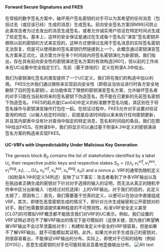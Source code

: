 #### Forward Secure Signatures and FKES
在常规的数字签名方案中，破坏用户签名密钥的对手可以为其希望的任何消息（包括过去（或应该已经）生成的消息）生成签名。前向安全签名方案[BM99]可防止此类攻击者为过去发出的消息生成签名，或者允许诚实用户验证在特定时间点生成了给定签名。基本上，这样的安全保证是通过在生成每个签名后“演变”签名密钥并擦除以前的密钥的方式来实现的，这种方式使得过去用于签名消息的实际签名密钥无法恢复，但是可以使用新的签名密钥仍然链接到上一个。此概念通过密钥演变签名方案来正式化，该方案允许在多个时间段内将签名密钥演化为新密钥。我们指出，存在具有前向安全性的密钥演进签名方案的有效构造[IR01]，但以前的工作尚未在UC设​​置中完全指定它们。先前（基于游戏的）定义在附录A.3中给出。

我们为密钥演化签名的类型提供了一个UC定义，我们将在我们的构造中加以利用。 FKES允许我们通过擦除来实现前向安全性（即假设当协议进行时各方安全地删除了旧的签名密钥）。此功能体现了理想的密钥演变签名方案，允许破坏签名者的对手只能在当前和将来的签名密钥下伪造签名，而不能在已更新的先前签名密钥下伪造签名。 FKES的起点是[Can04]中定义的标准数字签名功能，其区别在于将签名操作与密钥演变操作打包在一起。在验证过程中，FKES允许对手设置对验证查询的响应（以输入给定时间段），前提是自该时间段以来未执行任何密钥更新，并且其内部表中没有针对查询中指定的特定消息，签名和时间段的条目。我们在图1中给出FKES。在附录B中，我们将显示可以通过基于附录A.3中定义的密钥演进签名方案的构造来实现FKES。


#### UC-VRFs with Unpredictability Under Malicious Key Generation
The genesis block $B_0$ contains the list of stakeholders identified by a label $U_i$, their respective public keys and respective stakes
$S_0 = ((U_1, v_1^{vrf}, v_1^{kes}, v_1^{dsig}, s_1), \dots, (U_n, v_n^{vrf}, v_n^{kes}, v_n^{dsig}, s_n))$
and a nonce $\rho$.
VRF的通常伪随机定义（如附录A.1中的定义14所述）反映了以下事实：攻击者看到了许多VRF输出以及在挑战者正确生成的密钥对下针对对手选择的输入的证明，而无法从真正的随机字符串中区分出新输入（也经过对抗选择）上的VRF输出。对于我们的目的，此定义太弱了，原因有二：首先，我们需要基于仿真的定义，以便可以在协议中直接组成VRF。其次，即使在恶意密钥生成的情况下，即针对允许生成秘密和公开密钥对的对手，我们也需要原语提供某种程度的不可预测性。标准VRF安全定义甚至[CL07]的可模拟VRF概念都不能隐含我们对VRF的UC表示。例如，我们设置的VRF证明必须在不了解VRF输出的情况下是可模拟的（这很关键，因为我们希望确保VRF输出不会过早泄露给对手）；构建标准定义中安全的VRF很容易，但是如果不了解VRF输出，就不可能模拟其证明。此外，如果允许对手生成自己的密钥对，则很容易看出，不能保证VRF输出的分布。实际上，即使对于已知的结构（例如[DY05]），恶意生成密钥的对手也可能轻易且显着地歪曲输出分布。
![Alt text](Praos中的VRF.png)


